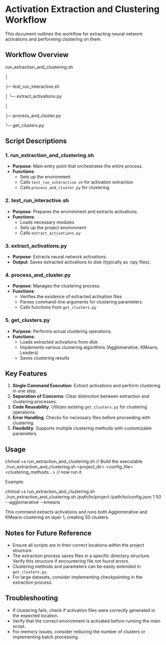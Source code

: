 # Activation Extraction and Clustering Workflow

This document outlines the workflow for extracting neural network activations and performing clustering on them.

## Workflow Overview

run_extraction_and_clustering.sh

│

├─ test_run_interactive.sh

│  └─ extract_activations.py

│

├─ process_and_cluster.py

└─ get_clusters.py


## Script Descriptions

### 1. run_extraction_and_clustering.sh

- **Purpose**: Main entry point that orchestrates the entire process.
- **Functions**:
  - Sets up the environment
  - Calls `test_run_interactive.sh` for activation extraction
  - Calls `process_and_cluster.py` for clustering

### 2. test_run_interactive.sh

- **Purpose**: Prepares the environment and extracts activations.
- **Functions**:
  - Loads necessary modules
  - Sets up the project environment
  - Calls `extract_activations.py`

### 3. extract_activations.py

- **Purpose**: Extracts neural network activations.
- **Output**: Saves extracted activations to disk (typically as .npy files).

### 4. process_and_cluster.py

- **Purpose**: Manages the clustering process.
- **Functions**:
  - Verifies the existence of extracted activation files
  - Parses command-line arguments for clustering parameters
  - Calls functions from `get_clusters.py`

### 5. get_clusters.py

- **Purpose**: Performs actual clustering operations.
- **Functions**:
  - Loads extracted activations from disk
  - Implements various clustering algorithms (Agglomerative, KMeans, Leaders)
  - Saves clustering results

## Key Features

1. **Single Command Execution**: Extract activations and perform clustering in one step.
2. **Separation of Concerns**: Clear distinction between extraction and clustering processes.
3. **Code Reusability**: Utilizes existing `get_clusters.py` for clustering operations.
4. **Error Handling**: Checks for necessary files before proceeding with clustering.
5. **Flexibility**: Supports multiple clustering methods with customizable parameters.

## Usage

chmod +x run_extraction_and_clustering.sh // Build the executable 
./run_extraction_and_clustering.sh <project_dir> <config_file> <layer> <clusters> <clustering_methods...> // now run it 

Example:

chmod +x run_extraction_and_clustering.sh
./run_extraction_and_clustering.sh /path/to/project /path/to/config.json 1 50 --agglomerative --kmeans


This command extracts activations and runs both Agglomerative and KMeans clustering on layer 1, creating 50 clusters.

## Notes for Future Reference

- Ensure all scripts are in their correct locations within the project structure.
- The extraction process saves files in a specific directory structure. Verify this structure if encountering file not found errors.
- Clustering methods and parameters can be easily extended in `get_clusters.py`.
- For large datasets, consider implementing checkpointing in the extraction process.

## Troubleshooting

- If clustering fails, check if activation files were correctly generated in the expected location.
- Verify that the correct environment is activated before running the main script.
- For memory issues, consider reducing the number of clusters or implementing batch processing.
